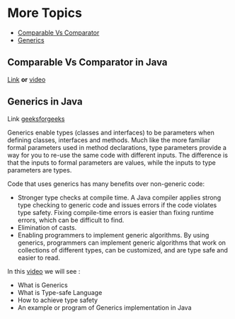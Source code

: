 
# More Topics

- [Comparable Vs Comparator](#comparable-vs-comparator-in-java)
- [Generics](#generics-in-java)

## Comparable Vs Comparator in Java

[Link](https://www.geeksforgeeks.org/comparable-vs-comparator-in-java/)
 **or**
[video](https://www.youtube.com/watch?v=oAp4GYprVHM)

## Generics in Java

Link [geeksforgeeks](https://www.geeksforgeeks.org/generics-in-java/)

Generics enable types (classes and interfaces) to be parameters when defining classes, interfaces and methods.
Much like the more familiar formal parameters used in method declarations, type parameters provide a way for you to re-use the same code with different inputs.
The difference is that the inputs to formal parameters are values, while the inputs to type parameters are types.

Code that uses generics has many benefits over non-generic code:

- Stronger type checks at compile time.
A Java compiler applies strong type checking to generic code and issues errors if the code violates type safety.
Fixing compile-time errors is easier than fixing runtime errors, which can be difficult to find.
- Elimination of casts.
- Enabling programmers to implement generic algorithms.
By using generics, programmers can implement generic algorithms that work on collections of different types, can be customized, and are type safe and easier to read.

In this [video](https://www.youtube.com/watch?v=XMvznsY02Mk) we will see :

- What is Generics
- What is Type-safe Language
- How to achieve type safety
- An example or program of Generics implementation in Java
